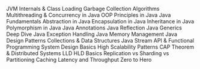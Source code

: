 JVM Internals & Class Loading
Garbage Collection Algorithms
Multithreading & Concurrency in Java
OOP Principles in Java
Java Fundamentals
Abstraction in Java
Encapsulation in Java
Inheritance in Java
Polymorphism in Java
Java Annotations
Java Reflection
Java Generics Deep Dive
Java Exception Handling
Java Memory Management
Java Design Patterns
Collections & Data Structures
Java Stream API & Functional Programming
System Design Basics
High Scalability Patterns
CAP Theorem & Distributed Systems
LLD HLD Basics
Replication vs Sharding vs Partitioning
Caching
Latency and Throughput Zero to Hero